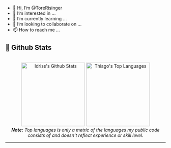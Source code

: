 - 👋 Hi, I’m @ToreRisinger
- 👀 I’m interested in ...
- 🌱 I’m currently learning ...
- 💞️ I’m looking to collaborate on ...
- 📫 How to reach me ...

<h2>📃 Github Stats</h2>

<br/>

<div>

  <div align="center">
    <a href="#"><img alt="Idriss's Github Stats" src="https://github-readme-stats.vercel.app/api?username=ToreRisinger&show_icons=true&include_all_commits=true&count_private=true" height="200"/></a>
    <a href="#"><img alt="Thiago's Top Languages" src="https://github-readme-stats.vercel.app/api/top-langs/?username=ToreRisinger&langs_count=10&layout=compact" height="200"/></a>
    <br/>
    <i><b>Note:</b> Top languages is only a metric of the languages my public code consists of and doesn't reflect experience or skill level.</i>
  </div>

  <hr/>
</div>

<!---
ToreRisinger/ToreRisinger is a ✨ special ✨ repository because its `README.md` (this file) appears on your GitHub profile.
You can click the Preview link to take a look at your changes.
--->

